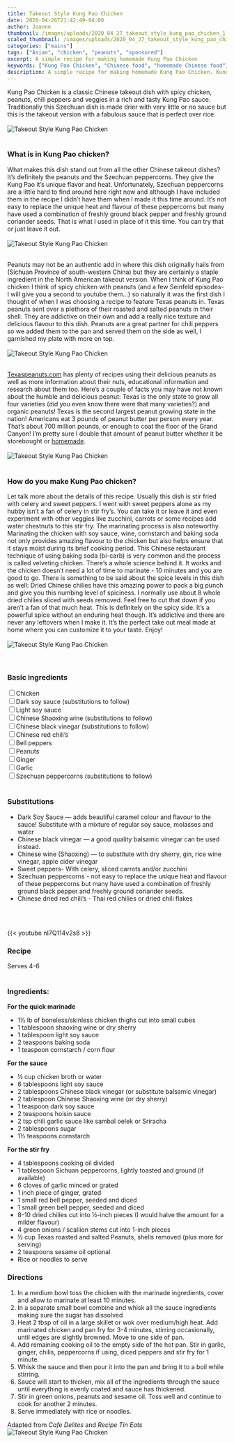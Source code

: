 ```yaml
---
title: Takeout Style Kung Pao Chicken
date: 2020-04-26T21:42:49-04:00
author: Joanne
thumbnail: /images/uploads/2020_04_27_takeout_style_kung_pao_chicken_1.jpg
scaled_thumbnail: /images/uploads/2020_04_27_takeout_style_kung_pao_chicken_0.jpg
categories: ["mains"]
tags: ["Asian", "chicken", "peanuts", "sponsored"]
excerpt: A simple recipe for making homemade Kung Pao Chicken
keywords: ["Kung Pao Chicken", "Chinese food", "homemade Chinese food"]
description: A simple recipe for making homemade Kung Pao Chicken. Kung Pao chicken is a classic Chinese takeout food made with peanuts.
---
```


Kung Pao Chicken is a classic Chinese takeout dish with spicy chicken, peanuts, chili peppers and veggies in a rich and tasty Kung Pao sauce. Traditionally this Szechuan dish is made drier with very little or no sauce but this is the takeout version with a fabulous sauce that is perfect over rice.
</br>
</br>
![Takeout Style Kung Pao Chicken](/images/uploads/2020_04_27_takeout_style_kung_pao_chicken_2.jpg)
</br>
</br>

### What is in Kung Pao chicken?
What makes this dish stand out from all the other Chinese takeout dishes? It’s definitely the peanuts and the Szechuan peppercorns. They give the Kung Pao it’s unique flavor and heat. Unfortunately, Szechuan peppercorns are a little hard to find around here right now and although I have included them in the recipe I didn’t have them when I made it this time around. It’s not easy to replace the unique heat and flavour of these peppercorns but many have used a combination of freshly ground black pepper and freshly ground coriander seeds. That is what I used in place of it this time. You can try that or just leave it out.
</br>
</br>
![Takeout Style Kung Pao Chicken](/images/uploads/2020_04_27_takeout_style_kung_pao_chicken_3.jpg)
</br>
</br>

Peanuts may not be an authentic add in where this dish originally hails from (Sichuan Province of south-western China) but they are certainly a staple ingredient in the North American takeout version. When I think of Kung Pao chicken I think of spicy chicken with peanuts (and a few Seinfeld episodes- I will give you a second to youtube them...) so naturally it was the first dish I thought of when I was choosing a recipe to feature Texas peanuts in. Texas peanuts sent over a plethora of their roasted and salted peanuts in their shell. They are addictive on their own and add a really nice texture and delicious flavour to this dish. Peanuts are a great partner for chili peppers so we added them to the pan and served them on the side as well, I garnished my plate with more on top.
</br>
</br>
![Takeout Style Kung Pao Chicken](/images/uploads/2020_04_27_takeout_style_kung_pao_chicken_4.jpg)
</br>
</br>

[Texaspeanuts.com](https://texaspeanuts.com/) has plenty of recipes using their delicious peanuts as well as more information about their nuts, educational information and research about them too. Here’s a couple of facts you may have not known about the humble and delicious peanut: Texas is the only state to grow all four varieties (did you even know there were that many varieties?) and organic peanuts! Texas is the second largest peanut growing state in the nation! Americans eat 3 pounds of peanut butter per person every year. That’s about 700 million pounds, or enough to coat the floor of the Grand Canyon! I’m pretty sure I double that amount of peanut butter whether it be storebought or [homemade](https://www.oliveandmango.com/how-to-make-the-creamiest-homemade-nut-seed-butter/).
</br>
</br>
![Takeout Style Kung Pao Chicken](/images/uploads/2020_04_27_takeout_style_kung_pao_chicken_5.jpg)
</br>
</br>

### How do you make Kung Pao chicken?
Let talk more about the details of this recipe. Usually this dish is stir fried with celery and sweet peppers. I went with sweet peppers alone as my hubby isn’t a fan of celery in stir fry’s. You can take it or leave it and even experiment with other veggies like zucchini, carrots or some recipes add water chestnuts to this stir fry. The marinating process is also noteworthy. Marinating the chicken with soy sauce, wine, cornstarch and baking soda not only provides amazing flavour to the chicken but also helps ensure that it stays moist during its brief cooking period. This Chinese restaurant technique of using baking soda (bi-carb) is very common and the process is called velveting chicken. There’s a whole science behind it. It works and the chicken doesn’t need a lot of time to marinate - 10 minutes and you are good to go. There is something to be said about the spice levels in this dish as well: Dried Chinese chilies have this amazing power to pack a big punch and give you this numbing level of spiciness. I normally use about 8 whole dried chilies sliced with seeds removed. Feel free to cut that  down if you aren’t a fan of that much heat. This is definitely on the spicy side. It’s a  powerful spice without an enduring heat though. It’s addictive and there are never any leftovers when I make it. It’s the perfect take out meal made at home where you can customize it to your taste. Enjoy!
</br>
</br>
![Takeout Style Kung Pao Chicken](/images/uploads/2020_04_27_takeout_style_kung_pao_chicken_6.jpg)
</br>
</br>
</br>

### Basic ingredients 

<div>
<div><input type="checkbox" class="ingredients_check" id="Chicken"><label for="Chicken">Chicken</label></div>
<div><input type="checkbox" class="ingredients_check" id="Soy"><label for="Soy">Dark soy sauce (substitutions to follow)</label></div>
<div><input type="checkbox" class="ingredients_check" id="Light soy"><label for="Light soy">Light soy sauce  </label></div>
<div><input type="checkbox" class="ingredients_check" id="Shaoxing"><label for="Shaoxing">Chinese Shaoxing wine (substitutions to follow)</label></div>
<div><input type="checkbox" class="ingredients_check" id="vinegar"><label for="vinegar">Chinese black vinegar (substitutions to follow)</label></div>
<div><input type="checkbox" class="ingredients_check" id="chili"><label for="chili">Chinese red chili’s</label></div>
<div><input type="checkbox" class="ingredients_check" id="Bell peppers"><label for="Bell peppers">Bell peppers</label></div>
<div><input type="checkbox" class="ingredients_check" id="Peanuts"><label for="Peanuts">Peanuts</label></div>
<div><input type="checkbox" class="ingredients_check" id="Ginger"><label for="Ginger">Ginger</label></div>
<div><input type="checkbox" class="ingredients_check" id="Garlic"><label for="Garlic">Garlic</label></div>
<div><input type="checkbox" class="ingredients_check" id="peppercorns"><label for="peppercorns">Szechuan peppercorns (substitutions to follow)</label></div>
</div>
</br>

### Substitutions

* Dark Soy Sauce — adds beautiful caramel colour and flavour to the sauce! Substitute with a mixture of regular soy sauce, molasses and water
* Chinese black vinegar — a good quality balsamic vinegar can be used instead.
* Chinese wine (Shaoxing) — to substitute with dry sherry, gin, rice wine vinegar, apple cider vinegar
* Sweet peppers- With celery, sliced carrots and/or zucchini
* Szechuan peppercorns - not easy to replace the unique heat and flavour of these peppercorns but many have used a combination of freshly ground black pepper and freshly ground coriander seeds.  
* Chinese dried red chili’s - Thai red chilies or dried chili flakes
</br>
</br>

{{< youtube nI7Q114v2s8 >}}
</br>

### Recipe
Serves 4-6
</br>
</br>

### Ingredients:  
__For the quick marinade__

* <span itemprop="ingredients">1½ lb of boneless/skinless chicken thighs cut into small cubes  </span>
* <span itemprop="ingredients">1 tablespoon shaoxing wine or dry sherry</span>
* <span itemprop="ingredients">1 tablespoon light soy sauce</span>
* <span itemprop="ingredients">2 teaspoons baking soda</span>
* <span itemprop="ingredients">1 teaspoon cornstarch / corn flour</span>

__For the sauce__

* <span itemprop="ingredients">½ cup chicken broth or water</span>
* <span itemprop="ingredients">6 tablespoons light soy sauce</span>
* <span itemprop="ingredients">2 tablespoons Chinese black vinegar (or substitute balsamic vinegar)</span>
* <span itemprop="ingredients">2 tablespoon Chinese Shaoxing wine (or dry sherry)</span>
* <span itemprop="ingredients">1 teaspoon dark soy sauce</span>
* <span itemprop="ingredients">2 teaspoons hoisin sauce</span>
* <span itemprop="ingredients">2 tsp chili garlic sauce like sambal oelek or Sriracha  </span>
* <span itemprop="ingredients">2 tablespoons sugar</span>
* <span itemprop="ingredients">1½ teaspoons cornstarch</span>


__For the stir fry__

* <span itemprop="ingredients">4 tablespoons cooking oil divided</span>
* <span itemprop="ingredients">1 tablespoon Sichuan peppercorns, lightly toasted and ground (if available)</span>
* <span itemprop="ingredients">6 cloves of garlic minced or grated</span>
* <span itemprop="ingredients">1 inch piece of ginger, grated</span>
* <span itemprop="ingredients">1 small red bell pepper, seeded and diced</span>
* <span itemprop="ingredients">1 small green bell pepper, seeded and diced</span>
* <span itemprop="ingredients">8-10 dried chilies cut into ½-inch pieces (I would halve the amount for a milder flavour)</span>
* <span itemprop="ingredients">4 green onions / scallion stems cut into 1-inch pieces</span>
* <span itemprop="ingredients">½ cup Texas roasted and salted Peanuts, shells removed (plus more for serving)</span>
* <span itemprop="ingredients">2 teaspoons sesame oil optional</span>
* <span itemprop="ingredients">Rice or noodles to serve</span>

### Directions

1. In a medium bowl toss the chicken with the marinade ingredients, cover and allow to marinate at least 10 minutes.  
1. In a separate small bowl combine and whisk all the sauce ingredients making sure the sugar has dissolved  
1. Heat 2 tbsp of oil in a large skillet or wok over medium/high heat. Add marinated chicken and pan fry for 3-4 minutes, stirring occasionally, until edges are slightly browned. Move to one side of pan.  
1. Add remaining cooking oil to the empty side of the hot pan. Stir in garlic, ginger, chilis, peppercorns if using, diced peppers and stir fry for 1 minute. 
1. Whisk the sauce and then pour it into the pan and bring it to a boil while stirring. 
1. Sauce will start to thicken, mix all of the ingredients through the sauce until  everything is evenly coated and sauce has thickened.  
1. Stir in green onions, peanuts and sesame oil. Toss well and continue to cook for another 2 minutes.
1. Serve immediately with rice or noodles.

Adapted from _Cafe Delites_ and _Recipe Tin Eats_
</br>
![Takeout Style Kung Pao Chicken](/images/uploads/2020_04_27_takeout_style_kung_pao_chicken_7.jpg)